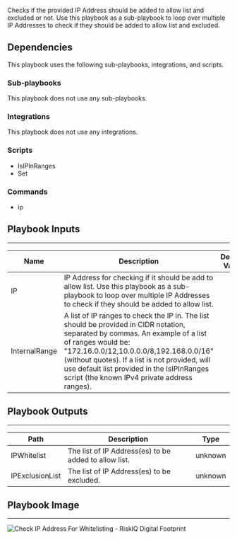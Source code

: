 Checks if the provided IP Address should be added to allow list and excluded or not. Use this playbook as a sub-playbook to loop over multiple IP Addresses to check if they should be added to allow list and excluded.

## Dependencies
This playbook uses the following sub-playbooks, integrations, and scripts.

### Sub-playbooks
This playbook does not use any sub-playbooks.

### Integrations
This playbook does not use any integrations.

### Scripts
* IsIPInRanges
* Set

### Commands
* ip

## Playbook Inputs
---

| **Name** | **Description** | **Default Value** | **Required** |
| --- | --- | --- | --- |
| IP | IP Address for checking if it should be add to allow list. Use this playbook as a sub-playbook to loop over multiple IP Addresses to check if they should be added to allow list.  |  | Required |
| InternalRange | A list of IP ranges to check the IP in. The list should be provided in CIDR notation, separated by commas. An example of a list of ranges would be: "172.16.0.0/12,10.0.0.0/8,192.168.0.0/16" \(without quotes\). If a list is not provided, will use default list provided in the IsIPInRanges script \(the known IPv4 private address ranges\). |  | Optional |

## Playbook Outputs
---

| **Path** | **Description** | **Type** |
| --- | --- | --- |
| IPWhitelist | The list of IP Address\(es\) to be added to allow list. | unknown |
| IPExclusionList | The list of IP Address\(es\) to be excluded. | unknown |

## Playbook Image
---
![Check IP Address For Whitelisting - RiskIQ Digital Footprint](../../doc_files/Check_IP_Address_For_Whitelisting_-_RiskIQ_Digital_Footprint.png/n)